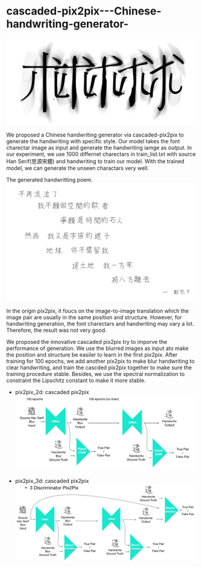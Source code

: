 # cascaded-pix2pix---Chinese-handwriting-generator-
 ![alt text](assets/head.png)

 We proposed a Chinese handwriting generator via cascaded-pix2pix to generate the handwriting with specific style. Our model takes the font charectar image as input and generate the handwriting iamge as output. In our experiment, we use 1000 differnet charectars in train_list.txt with source Han Serif(思源宋體) and handwriting to train our model. With the trained model, we can generate the unseen charactars very well.  

 The generated handwritting poem.
![alt text](assets/poem.png)



 In the origin pix2pix, it foucs on the image-to-image translation which the image pair are usually in the same position and structure. However, for handwriting generation, the font charectars and handwriting may vary a lot. Therefore, the result was not very good.

 We proposed the innovative cascaded pix2pix try to imporve the performance of generation. We use the blurred images as input ato make the position and structure be easiler to learn in the first pix2pix. After training for 100 epochs, we add another pix2pix to make blur handwriting to clear handwriting, and train the cascded pix2pix together to make sure the training procedure stable. Besides, we use the spectral normalization to constraint the Lipschitz constant to make it more stable.

 * pix2pix_2d: cascaded pix2pix  
 ![alt text](assets/2d.png)


 * pix2pix_3d: cascaded pix2pix  
 ![alt text](assets/3d.png)

